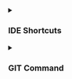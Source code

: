 <details><summary>
  
###  IDE Shortcuts
</summary>
  
#### Intellij

```
  File Location ctrl+Alt+F12
  Search Everywhere double shift
  
```
</details>



<details><summary>
  
###  GIT  Command
</summary>
  

</details>
